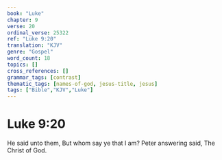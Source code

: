 ```yaml
---
book: "Luke"
chapter: 9
verse: 20
ordinal_verse: 25322
ref: "Luke 9:20"
translation: "KJV"
genre: "Gospel"
word_count: 18
topics: []
cross_references: []
grammar_tags: [contrast]
thematic_tags: [names-of-god, jesus-title, jesus]
tags: ["Bible","KJV","Luke"]
---
```


# Luke 9:20

He said unto them, But whom say ye that I am? Peter answering said, The Christ of God.
